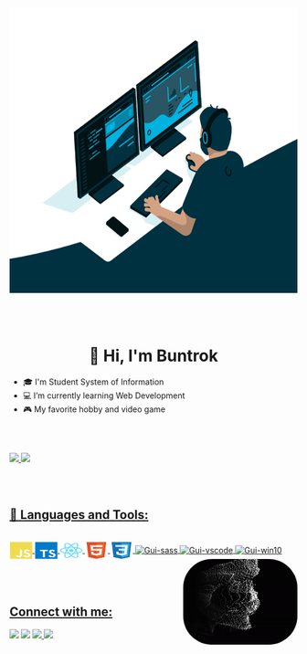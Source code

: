 
<img alt="Programming" height="500" width="700"  src="assets/programing.gif">
<br/><br/>
<br/><br/>

  <h1 align="center">👋 Hi, I'm Buntrok</h1>


 -  🎓 I'm Student System of Information
 -  💻 I’m currently learning Web Development
 -  🎮 My favorite hobby and video game
 

<br/><br/>

<div align="left">
  <a href="https://github.com/GuilhermeBuntrok">
  <img height="180em" src="https://github-readme-stats.vercel.app/api?username=GuilhermeBuntrok&show_icons=true&theme=tokyonight&include_all_commits=true&count_private=true"/>
  <img height="180em" src="https://github-readme-stats.vercel.app/api/top-langs/?username=GuilhermeBuntrok&layout=compact&langs_count=7&theme=tokyonight"/>
</div>

<br/><br/>

 <h2>🚀 Languages and Tools:</h2>

<div style="display: inline_block"><br>
  <img align="center" alt="Gui-Js" height="30" width="40" src="https://raw.githubusercontent.com/devicons/devicon/master/icons/javascript/javascript-plain.svg">
  <img align="center" alt="Gui-Ts" height="30" width="40" src="https://raw.githubusercontent.com/devicons/devicon/master/icons/typescript/typescript-plain.svg">
  <img align="center" alt="Gui-React" height="30" width="40" src="https://raw.githubusercontent.com/devicons/devicon/master/icons/react/react-original.svg">
  <img align="center" alt="Gui-HTML" height="30" width="40" src="https://raw.githubusercontent.com/devicons/devicon/master/icons/html5/html5-original.svg">
  <img align="center" alt="Gui-CSS" height="30" width="40" src="https://raw.githubusercontent.com/devicons/devicon/master/icons/css3/css3-original.svg">
  <img align="center" alt="Gui-sass" height="30" width="40" src="https://cdn.jsdelivr.net/gh/devicons/devicon/icons/sass/sass-original.svg" />
  <img align="center" alt="Gui-vscode" height="30" width="40" src="https://cdn.jsdelivr.net/gh/devicons/devicon/icons/vscode/vscode-original-wordmark.svg" />
  <img align="center" alt="Gui-win10" height="30" width="40" src="https://img.icons8.com/color/48/000000/windows-10.png"/>
  <img align="right" alt="Elliot-pic" height="150" style="border-radius:50px;" src="assets/gifzada.gif">
</div>
<br>
<br>
<br>

 <h2>Connect with me:</h2>
<p align="left">

<a href = "https://www.linkedin.com/in/guilherme-martins-buntrok-948298128/"><img src="https://img.icons8.com/fluent/48/000000/linkedin.png"/></a>
<a href = "https://www.instagram.com/guilherme_buntrok/"><img src="https://img.icons8.com/fluent/48/000000/instagram-new.png"/></a>
<a href="https://www.twitch.tv/guizaox"><img src="https://img.icons8.com/color/48/000000/twitch--v2.png"/>
<a href="https://steamcommunity.com/id/Buntrok/"><img src="https://img.icons8.com/ios-filled/50/000000/steam-circled.png"/>
</p>
